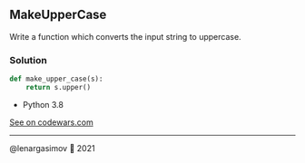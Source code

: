 ## MakeUpperCase

Write a function which converts the input string to uppercase.

### Solution

```python
def make_upper_case(s):
    return s.upper()
```

- Python 3.8

[See on codewars.com](https://www.codewars.com/kata/57a0556c7cb1f31ab3000ad7/train/python)

---

@lenargasimov 🥷 2021